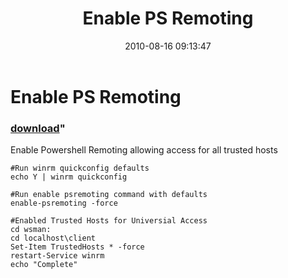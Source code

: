 ﻿---
pid:            2073
parent:         0
children:       
poster:         St3v3o
title:          Enable PS Remoting
date:           2010-08-16 09:13:47
format:         posh
---

# Enable PS Remoting

### [download](2073.ps1)"

Enable Powershell Remoting allowing access for all trusted hosts

```posh
#Run winrm quickconfig defaults
echo Y | winrm quickconfig

#Run enable psremoting command with defaults
enable-psremoting -force

#Enabled Trusted Hosts for Universial Access
cd wsman:
cd localhost\client
Set-Item TrustedHosts * -force
restart-Service winrm
echo "Complete"
```
